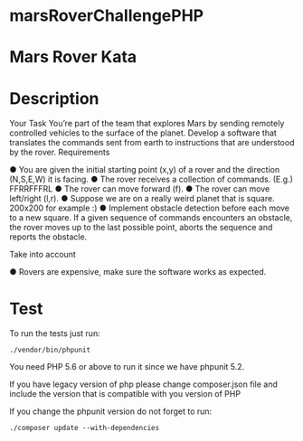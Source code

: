 # marsRoverChallengePHP
Mars Rover Kata
==========

Description
==========
Your Task You’re part of the team that explores Mars by sending remotely controlled vehicles to the surface of the planet. Develop a software that translates the commands sent from earth to instructions that are understood by the rover. Requirements

● You are given the initial starting point (x,y) of a rover and the direction (N,S,E,W) it is facing. ● The rover receives a collection of commands. (E.g.) FFRRFFFRL ● The rover can move forward (f). ● The rover can move left/right (l,r). ● Suppose we are on a really weird planet that is square. 200x200 for example :) ● Implement obstacle detection before each move to a new square. If a given sequence of commands encounters an obstacle, the rover moves up to the last possible point, aborts the sequence and reports the obstacle.

Take into account

● Rovers are expensive, make sure the software works as expected.

Test
==========
To run the tests just run:

```
./vendor/bin/phpunit

```
You need PHP 5.6 or above to run it since we have phpunit 5.2.

If you have legacy version of php please change composer.json file
and include the version that is compatible with you version of PHP

If you change the phpunit version do not forget to run:

```
./composer update --with-dependencies

```
